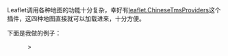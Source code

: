 Leaflet调用各种地图的功能十分复杂，幸好有[leaflet.ChineseTmsProviders](https://github.com/htoooth/Leaflet.ChineseTmsProviders)这个插件，这四种地图直接就可以加载进来，十分方便。

下面是我做的例子：

<!DOCTYPE html>  
<html lang="en">  
<head>  
    <meta charset="UTF-8">  
    <title>测试</title>  
    <link href="leaflet/leaflet.css" type="text/css" rel="stylesheet"/> >  
    <script src="leaflet/leaflet.js"></script>  
    <script src="leaflet/leaflet.ChineseTmsProviders.js"></script>  
</head>  
<body>  
<div id="map" style="width: 100vw;height: 100vh">  
</div>  
<script>  
    /**  
     * 智图地图内容  
     */  
    var normalm1 = L.tileLayer.chinaProvider('Geoq.Normal.Map', {  
        maxZoom: 18,  
        minZoom: 5  
    });  
    var normalm2 = L.tileLayer.chinaProvider('Geoq.Normal.Color', {  
        maxZoom: 18,  
        minZoom: 5  
    });  
    var normalm3 = L.tileLayer.chinaProvider('Geoq.Normal.PurplishBlue', {  
        maxZoom: 18,  
        minZoom: 5  
    });  
    var normalm4 = L.tileLayer.chinaProvider('Geoq.Normal.Gray', {  
        maxZoom: 18,  
        minZoom: 5  
    });  
    var normalm5 = L.tileLayer.chinaProvider('Geoq.Normal.Warm', {  
        maxZoom: 18,  
        minZoom: 5  
    });  
    var normalm6 = L.tileLayer.chinaProvider('Geoq.Normal.Cold', {  
        maxZoom: 18,  
        minZoom: 5  
    });  
    /**  
     * 天地图内容  
     */  
    var normalm = L.tileLayer.chinaProvider('TianDiTu.Normal.Map', {  
            maxZoom: 18,  
            minZoom: 5  
        }),  
        normala = L.tileLayer.chinaProvider('TianDiTu.Normal.Annotion', {  
            maxZoom: 18,  
            minZoom: 5  
        }),  
        imgm = L.tileLayer.chinaProvider('TianDiTu.Satellite.Map', {  
            maxZoom: 18,  
            minZoom: 5  
        }),  
        imga = L.tileLayer.chinaProvider('TianDiTu.Satellite.Annotion', {  
            maxZoom: 18,  
            minZoom: 5  
        });  
   
    var normal = L.layerGroup([normalm, normala]),  
        image = L.layerGroup([imgm, imga]);  
    /**  
     * 谷歌  
     */  
    var normalMap = L.tileLayer.chinaProvider('Google.Normal.Map', {  
            maxZoom: 18,  
            minZoom: 5  
        }),  
        satelliteMap = L.tileLayer.chinaProvider('Google.Satellite.Map', {  
            maxZoom: 18,  
            minZoom: 5  
        });  
    /**  
     * 高德地图  
     */  
    var Gaode = L.tileLayer.chinaProvider('GaoDe.Normal.Map', {  
        maxZoom: 18,  
        minZoom: 5  
    });  
    var Gaodimgem = L.tileLayer.chinaProvider('GaoDe.Satellite.Map', {  
        maxZoom: 18,  
        minZoom: 5  
    });  
    var Gaodimga = L.tileLayer.chinaProvider('GaoDe.Satellite.Annotion', {  
        maxZoom: 18,  
        minZoom: 5  
    });  
    var Gaodimage = L.layerGroup([Gaodimgem, Gaodimga]);  
   
   
   
    var baseLayers = {  
        "智图地图": normalm1,  
        "智图多彩": normalm2,  
        "智图午夜蓝": normalm3,  
        "智图灰色": normalm4,  
        "智图暖色": normalm5,  
        "智图冷色": normalm6,  
        "天地图": normal,  
        "天地图影像": image,  
        "谷歌地图": normalMap,  
        "谷歌影像": satelliteMap,  
        "高德地图": Gaode,  
        "高德影像": Gaodimage,  
   
    }  
   
    var map = L.map("map", {  
        center: [31.59, 120.29],  
        zoom: 12,  
        layers: [normalm1],  
        zoomControl: false  
    });  
   
    L.control.layers(baseLayers, null).addTo(map);  
    L.control.zoom({  
        zoomInTitle: '放大',  
        zoomOutTitle: '缩小'  
    }).addTo(map);  
</script>  
</body>  
</html>

  
可以看一下成果

首先是智图地图的午夜蓝模式

![](https://i-blog.csdnimg.cn/blog_migrate/dc7834adb58e0348d4c338383ce72596.png)

然后是天地图的影像

![](https://i-blog.csdnimg.cn/blog_migrate/6c12b18094c0deea747022d6d42ef93f.jpeg)

高德地图影像